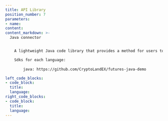 ```yaml
---
title: API Library
position_number: 7
parameters:
- name:
content:
content_markdown: >-
  Java connector


    A lightweight Java code library that provides a method for users to directly call the API

    Sdks for each language:
        
        java: https://github.com/CryptoLandEX/futures-java-demo

left_code_blocks:
- code_block:
  title:
  language:
right_code_blocks:
- code_block:
  title:
  language:
---
```

